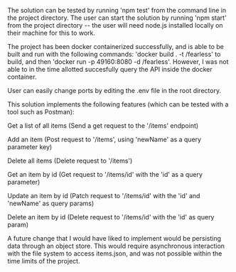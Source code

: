 The solution can be tested by running 'npm test' from the command line in the project directory. The user can start the solution by running 'npm start' from the project directory -- the user will need node.js installed locally on their machine for this to work. 

The project has been docker containerized successfully, and is able to be built and run with the following commands: 'docker build . -t <your username>/fearless' to build, and then 'docker run -p 49160:8080 -d <your username>/fearless'. However, I was not able to in the time allotted succesfully query the API inside the docker container.

User can easily change ports by editing the .env file in the root directory.

This solution implements the following features (which can be tested with a tool such as Postman):

Get a list of all items (Send a get request to the '/items' endpoint)

Add an item (Post request to '/items', using 'newName' as a query parameter key)

Delete all items (Delete request to '/items')

Get an item by id (Get request to '/items/id' with the 'id' as a query parameter)

Update an item by id (Patch request to '/items/id' with the 'id' and 'newName' as query params)

Delete an item by id (Delete request to '/items/id' with the 'id' as query param)


A future change that I would have liked to implement would be persisting data through an object store. This would require asynchronous interaction with the file system to access items.json, and was not possible within the time limits of the project. 